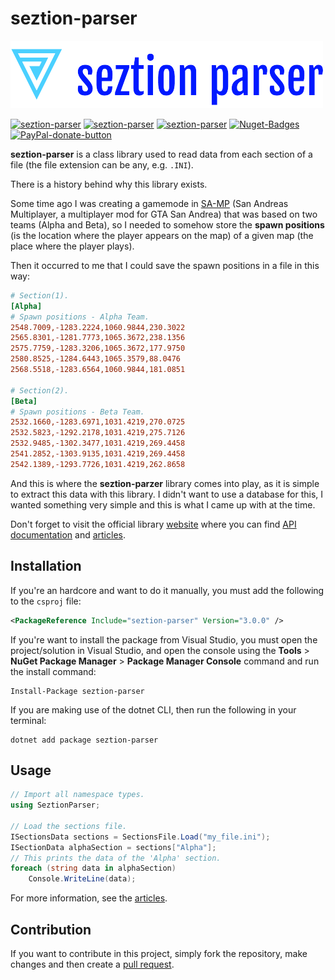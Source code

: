 # seztion-parser

[![seztion-parser-logo](https://raw.githubusercontent.com/MrDave1999/seztion-parser/main/docs/images/seztionparser-logo.png)](https://github.com/mrdave1999/seztion-parser)

[![seztion-parser](https://img.shields.io/badge/.NET%20Standard-2.0-red)](https://github.com/mrdave1999/seztion-parser)
[![seztion-parser](https://img.shields.io/badge/License-MIT-green)](https://raw.githubusercontent.com/MrDave1999/seztion-parser/master/LICENSE)
[![seztion-parser](https://img.shields.io/badge/Project-Class%20Library-yellow)](https://github.com/mrdave1999/seztion-parser)
[![Nuget-Badges](https://buildstats.info/nuget/seztion-parser)](https://www.nuget.org/packages/seztion-parser/)
[![PayPal-donate-button](https://img.shields.io/badge/paypal-donate-orange)](https://www.paypal.com/paypalme/DavidRomanAmariles)

**seztion-parser** is a class library used to read data from each section of a file (the file extension can be any, e.g. `.INI`).

There is a history behind why this library exists.

Some time ago I was creating a gamemode in [SA-MP](https://sa-mp.mp/) (San Andreas Multiplayer, a multiplayer mod for GTA San Andrea) that was based on two teams (Alpha and Beta), so I needed to somehow store the **spawn positions** (is the location where the player appears on the map) of a given map (the place where the player plays).

Then it occurred to me that I could save the spawn positions in a file in this way:
```ini
# Section(1).
[Alpha]
# Spawn positions - Alpha Team.
2548.7009,-1283.2224,1060.9844,230.3022
2565.8301,-1281.7773,1065.3672,238.1356
2575.7759,-1283.3206,1065.3672,177.9750
2580.8525,-1284.6443,1065.3579,88.0476
2568.5518,-1283.6564,1060.9844,181.0851

# Section(2).
[Beta]
# Spawn positions - Beta Team.
2532.1660,-1283.6971,1031.4219,270.0725
2532.5823,-1292.2178,1031.4219,275.7126
2532.9485,-1302.3477,1031.4219,269.4458
2541.2852,-1303.9135,1031.4219,269.4458
2542.1389,-1293.7726,1031.4219,262.8658
```
And this is where the **seztion-parzer** library comes into play, as it is simple to extract this data with this library. I didn't want to use a database for this, I wanted something very simple and this is what I came up with at the time.

Don't forget to visit the official library [website](https://mrdave1999.github.io/seztion-parser) where you can find [API documentation](https://mrdave1999.github.io/seztion-parser/api/SeztionParser.html) and [articles](https://mrdave1999.github.io/seztion-parser/articles/getting_started.html).

## Installation

If you're an hardcore and want to do it manually, you must add the following to the `csproj` file:
```xml
<PackageReference Include="seztion-parser" Version="3.0.0" />
```
If you're want to install the package from Visual Studio, you must open the project/solution in Visual Studio, and open the console using the **Tools** > **NuGet Package Manager** > **Package Manager Console** command and run the install command:
```
Install-Package seztion-parser
```
If you are making use of the dotnet CLI, then run the following in your terminal:
```
dotnet add package seztion-parser
```

## Usage

```cs
// Import all namespace types.
using SeztionParser;

// Load the sections file.
ISectionsData sections = SectionsFile.Load("my_file.ini");
ISectionData alphaSection = sections["Alpha"];
// This prints the data of the 'Alpha' section.
foreach (string data in alphaSection)
    Console.WriteLine(data);
```
For more information, see the [articles](https://mrdave1999.github.io/seztion-parser/articles/getting_started.html).

## Contribution

If you want to contribute in this project, simply fork the repository, make changes and then create a [pull request](https://github.com/MrDave1999/seztion-parser/pulls).

